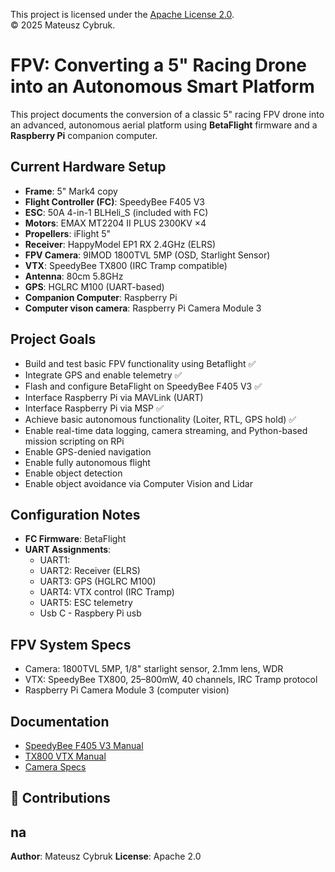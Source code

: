 This project is licensed under the [Apache License 2.0](LICENSE).  
© 2025 Mateusz Cybruk.


# FPV: Converting a 5" Racing Drone into an Autonomous Smart Platform

This project documents the conversion of a classic 5" racing FPV drone into an advanced, autonomous aerial platform using **BetaFlight** firmware and a **Raspberry Pi** companion computer.

## Current Hardware Setup

- **Frame**: 5" Mark4 copy
- **Flight Controller (FC)**: SpeedyBee F405 V3  
- **ESC**: 50A 4-in-1 BLHeli_S (included with FC)
- **Motors**: EMAX MT2204 II PLUS 2300KV ×4
- **Propellers**: iFlight 5"
- **Receiver**: HappyModel EP1 RX 2.4GHz (ELRS)
- **FPV Camera**: 9IMOD 1800TVL 5MP (OSD, Starlight Sensor)
- **VTX**: SpeedyBee TX800 (IRC Tramp compatible)
- **Antenna**: 80cm 5.8GHz
- **GPS**: HGLRC M100 (UART-based)
- **Companion Computer**: Raspberry Pi 
- **Computer vison camera**: Raspberry Pi Camera Module 3

## Project Goals

-  Build and test basic FPV functionality using Betaflight ✅
-  Integrate GPS and enable telemetry ✅
-  Flash and configure BetaFlight on SpeedyBee F405 V3 ✅
-  Interface Raspberry Pi via MAVLink (UART)
-  Interface Raspberry Pi via MSP ✅
-  Achieve basic autonomous functionality (Loiter, RTL, GPS hold) ✅
-  Enable real-time data logging, camera streaming, and Python-based mission scripting on RPi
-  Enable GPS-denied navigation
-  Enable fully autonomous flight
-  Enable object detection
-  Enable object avoidance via Computer Vision and Lidar


## Configuration Notes

- **FC Firmware**: BetaFlight
- **UART Assignments**:
  - UART1: 
  - UART2: Receiver (ELRS)
  - UART3: GPS (HGLRC M100)
  - UART4: VTX control (IRC Tramp)
  - UART5: ESC telemetry
  - Usb C - Raspbery Pi usb



## FPV System Specs

- Camera: 1800TVL 5MP, 1/8" starlight sensor, 2.1mm lens, WDR
- VTX: SpeedyBee TX800, 25–800mW, 40 channels, IRC Tramp protocol
- Raspberry Pi Camera Module 3 (computer vision)


## Documentation

- [SpeedyBee F405 V3 Manual](docs/SpeedyBee_f405_v3_stack_manual_en.pdf)
- [TX800 VTX Manual](docs/TX800-manual_EN.pdf)
- [Camera Specs](docs/cameraSpec.txt)

## 🤝 Contributions

na
---

**Author**: Mateusz Cybruk 
**License**: Apache 2.0 

